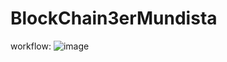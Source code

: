 # BlockChain3erMundista
 
 workflow:
![image](https://user-images.githubusercontent.com/7683962/113223984-c97f2200-9260-11eb-8cc3-dff6d306badb.png)
